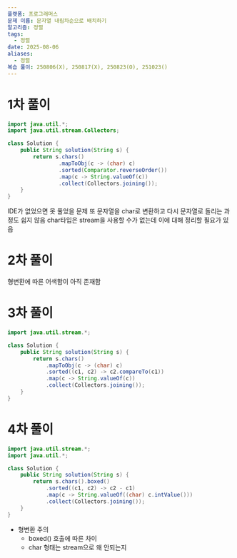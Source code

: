 ```yaml
---
플랫폼: 프로그래머스
문제 이름: 문자열 내림차순으로 배치하기
알고리즘: 정렬
tags:
  - 정렬
date: 2025-08-06
aliases:
  - 정렬
복습 풀이: 250806(X), 250817(X), 250823(O), 251023()
---
```

# 1차 풀이
```java
import java.util.*;
import java.util.stream.Collectors;

class Solution {
    public String solution(String s) {
        return s.chars()
                .mapToObj(c -> (char) c)
                .sorted(Comparator.reverseOrder())
                .map(c -> String.valueOf(c))
                .collect(Collectors.joining());       
    }
}
```
IDE가 없었으면 못 풀었을 문제
또 문자열을 char로 변환하고 다시 문자열로 돌리는 과정도 쉽지 않음
char타입은 stream을 사용할 수가 없는데 이에 대해 정리할 필요가 있음
# 2차 풀이
형변환에 따른 어색함이 아직 존재함

# 3차 풀이
```java
import java.util.stream.*;

class Solution {
    public String solution(String s) {
        return s.chars()
            .mapToObj(c -> (char) c)
            .sorted((c1, c2) -> c2.compareTo(c1))
            .map(c -> String.valueOf(c))
            .collect(Collectors.joining());
    }
}
```

# 4차 풀이
```java
import java.util.stream.*;
import java.util.*;

class Solution {
    public String solution(String s) {
        return s.chars().boxed()
            .sorted((c1, c2) -> c2 - c1)
            .map(c -> String.valueOf((char) c.intValue()))
            .collect(Collectors.joining());
    }
}
```
- 형변환 주의
	- boxed() 호출에 따른 차이
	- char 형태는 stream으로 왜 안되는지
